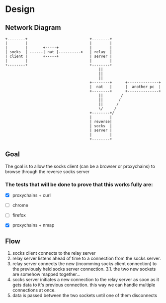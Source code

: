 
# Design

## Network Diagram
```
+--------+                            +--------+
|        |                            |        |
|        |       +-----+              |        |
| socks  | ------| nat |---------->   | relay  |
| client |       +-----+              | server |
|        |                            |        |
+--------+                            +--------+
                                          ||
                                          ||
                                          ||
                                      +--------+      +--------------+
                                      |  nat   |      |  another pc  |
                                      +--------+      +--------------+
                                          ||        /
                                          ||       /
                                          ||      /
                                          \/     /
                                      +--------+/
                                      |        |
                                      | reverse|
                                      | socks  | 
                                      | server |
                                      |        |
                                      +--------+
```

## Goal
The goal is to allow the socks client (can be a browser or proxychains) to browse through the reverse socks server

### The tests that will be done to prove that this works fully are:
- [x] proxychains + curl
- [ ]  chrome
- [ ]  firefox
- [x]  proxychains + nmap 


## Flow
1. socks client connects to the relay server
2. relay server listens ahead of time to a connection from the socks server.
3. relay server connects the new (incomming socks client connection) to the previously held socks server connection.
    3.1. the two new sockets are somehow mapped together...
3. socks server initiates a new connection to the relay server as soon as it gets data to it's previous connection. this way we can handle multiple connections at once.
4. data is passed between the two sockets until one of them disconnects
